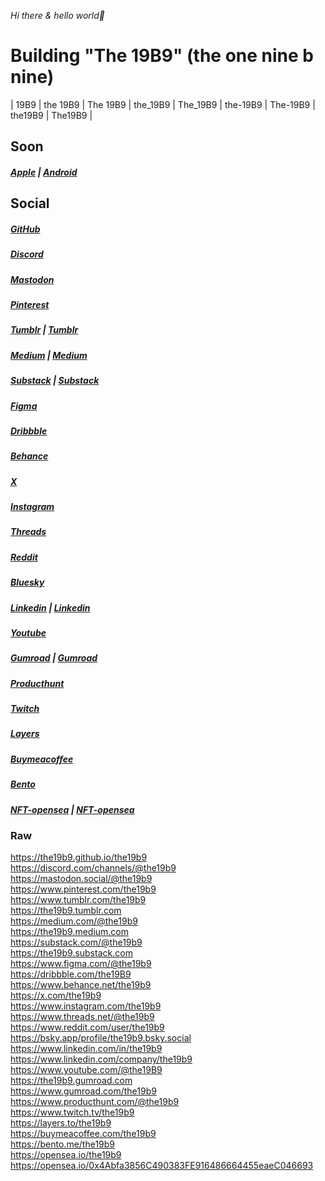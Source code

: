 *Hi there & hello world👋*  
# **Building "The 19B9" (the one nine b nine)**  
| 19B9 | the 19B9 | The 19B9 | the_19B9 | The_19B9 | the-19B9 | The-19B9 | the19B9 | The19B9 |  
  
  
## Soon  
##### [Apple](https://apps.apple.com/us/app/the19b9) | [Android](https://play.google.com/store/apps/details?id=com.the19b9)  
  
## Social  
##### [GitHub](https://the19b9.github.io/the19b9)
##### [Discord](https://discord.com/channels/@the19b9)
##### [Mastodon](https://mastodon.social/@the19b9)
##### [Pinterest](https://www.pinterest.com/the19b9)
##### [Tumblr](https://the19b9.tumblr.com) | [Tumblr](https://www.tumblr.com/the19b9)
##### [Medium](https://the19b9.medium.com) | [Medium](https://medium.com/@the19b9)
##### [Substack](https://the19b9.substack.com) | [Substack](https://substack.com/@the19b9)
##### [Figma](https://www.figma.com/@the19b9)
##### [Dribbble](https://dribbble.com/the19B9)
##### [Behance](https://www.behance.net/the19b9)
##### [X](https://x.com/the19b9)
##### [Instagram](https://www.instagram.com/the19b9)
##### [Threads](https://www.threads.net/@the19b9)
##### [Reddit](https://www.reddit.com/user/the19b9)
##### [Bluesky](https://bsky.app/profile/the19b9.bsky.social)
##### [Linkedin](https://www.linkedin.com/company/the19b9) | [Linkedin](https://www.linkedin.com/in/the19b9)
##### [Youtube](https://www.youtube.com/@the19B9)
##### [Gumroad](https://the19b9.gumroad.com) | [Gumroad](https://www.gumroad.com/the19b9)
##### [Producthunt](https://www.producthunt.com/@the19b9)
##### [Twitch](https://www.twitch.tv/the19b9)
##### [Layers](https://layers.to/the19b9)
##### [Buymeacoffee](https://buymeacoffee.com/the19b9)
##### [Bento](https://bento.me/the19b9)
##### [NFT-opensea](https://opensea.io/the19b9) | [NFT-opensea](https://opensea.io/0x4Abfa3856C490383FE916486664455eaeC046693)  
  
### Raw
https://the19b9.github.io/the19b9  
https://discord.com/channels/@the19b9  
https://mastodon.social/@the19b9  
https://www.pinterest.com/the19b9  
https://www.tumblr.com/the19b9  
https://the19b9.tumblr.com  
https://medium.com/@the19b9  
https://the19b9.medium.com  
https://substack.com/@the19b9  
https://the19b9.substack.com  
https://www.figma.com/@the19b9  
https://dribbble.com/the19B9  
https://www.behance.net/the19b9  
https://x.com/the19b9  
https://www.instagram.com/the19b9  
https://www.threads.net/@the19b9  
https://www.reddit.com/user/the19b9  
https://bsky.app/profile/the19b9.bsky.social  
https://www.linkedin.com/in/the19b9  
https://www.linkedin.com/company/the19b9  
https://www.youtube.com/@the19B9  
https://the19b9.gumroad.com  
https://www.gumroad.com/the19b9  
https://www.producthunt.com/@the19b9  
https://www.twitch.tv/the19b9  
https://layers.to/the19b9  
https://buymeacoffee.com/the19b9  
https://bento.me/the19b9  
https://opensea.io/the19b9  
https://opensea.io/0x4Abfa3856C490383FE916486664455eaeC046693  
  
<!--
mail.the19b9@gmail.com
the19b9@outlook.com
the19b9@proton.me
-->

<!--
**the19b9/the19b9** is a ✨ _special_ ✨ repository because its `README.md` (this file) appears on your GitHub profile.

Here are some ideas to get you started:

- 🔭 I’m currently working on ...
- 🌱 I’m currently learning ...
- 👯 I’m looking to collaborate on ...
- 🤔 I’m looking for help with ...
- 💬 Ask me about ...
- 📫 How to reach me: ...
- 😄 Pronouns: ...
- ⚡ Fun fact: ...
-->
